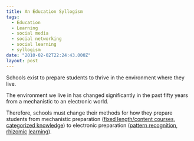 ```yaml
---
title: An Education Syllogism
tags:
  - Education
  - Learning
  - social media
  - social networking
  - social learning
  - syllogism
date: "2010-02-02T22:24:43.000Z"
layout: post
---
```


Schools exist to prepare students to thrive in the environment where they live.

The environment we live in has changed significantly in the past fifty years from a mechanistic to an electronic world.

Therefore, schools must change their methods for how they prepare students from mechanistic preparation ([fixed length/content courses][0], [categorized knowledge][1]) to electronic preparation ([pattern recognition][2], [rhizomic][3] [learning][4]).


[0]: http://www.jonmott.com/blog/2008/07/learner-presence-in-course-management-systems/
[1]: http://www.everythingismiscellaneous.com/
[2]: /marshall-mcluhan-education
[3]: /organizing-university-learning-moving-beyond-classroom
[4]: http://davecormier.com/edblog/2008/06/03/rhizomatic-education-community-as-curriculum/